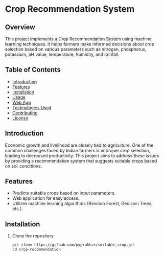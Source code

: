 # Crop Recommendation System

## Overview
This project implements a Crop Recommendation System using machine learning techniques. It helps farmers make informed decisions about crop selection based on various parameters such as nitrogen, phosphorus, potassium, pH value, temperature, humidity, and rainfall.

## Table of Contents
- [Introduction](#introduction)
- [Features](#features)
- [Installation](#installation)
- [Usage](#usage)
- [Web App](#web-app)
- [Technologies Used](#technologies-used)
- [Contributing](#contributing)
- [License](#license)

## Introduction
Economic growth and livelihood are closely tied to agriculture. One of the common challenges faced by Indian farmers is improper crop selection, leading to decreased productivity. This project aims to address these issues by providing a recommendation system that suggests suitable crops based on soil conditions.

## Features
- Predicts suitable crops based on input parameters.
- Web application for easy access.
- Utilizes machine learning algorithms (Random Forest, Decision Trees, etc.).

## Installation
1. Clone the repository.
   ```bash
   git clone https://github.com/pyprakhar/suitable_crop.git
   cd crop-recommendation
